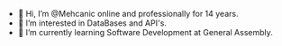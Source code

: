 - 👋 Hi, I’m @Mehcanic online and professionally for 14 years.
- 👀 I’m interested in DataBases and API's.
- 🌱 I’m currently learning Software Development at General Assembly.

<!---
Mehcanic/Mehcanic is a ✨ special ✨ repository because its `README.md` (this file) appears on your GitHub profile.
You can click the Preview link to take a look at your changes.
--->
